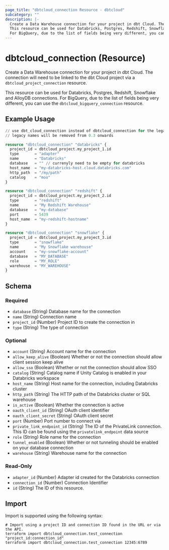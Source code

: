 ```yaml
---
page_title: "dbtcloud_connection Resource - dbtcloud"
subcategory: ""
description: |-
  Create a Data Warehouse connection for your project in dbt Cloud. The connection will need to be linked to the dbt Cloud project via a dbtcloud_project_connection resource.
  This resource can be used for Databricks, Postgres, Redshift, Snowflake and AlloyDB connections.
  For BigQuery, due to the list of fields being very different, you can use the dbtcloud_bigquery_connection resource.
---
```


# dbtcloud_connection (Resource)


Create a Data Warehouse connection for your project in dbt Cloud. The connection will need to be linked to the dbt Cloud project via a `dbtcloud_project_connection` resource.
		
This resource can be used for Databricks, Postgres, Redshift, Snowflake and AlloyDB connections.
For BigQuery, due to the list of fields being very different, you can use the `dbtcloud_bigquery_connection` resource.

## Example Usage

```terraform
// use dbt_cloud_connection instead of dbtcloud_connection for the legacy resource names
// legacy names will be removed from 0.3 onwards

resource "dbtcloud_connection" "databricks" {
  project_id = dbtcloud_project.my_project_1.id
  type       = "adapter"
  name       = "Databricks"
  database   = "" // currenyly need to be empty for databricks
  host_name  = "my-databricks-host.cloud.databricks.com"
  http_path  = "/my/path"
  catalog    = "moo"
}

resource "dbtcloud_connection" "redshift" {
  project_id = dbtcloud_project.my_project_2.id
  type       = "redshift"
  name       = "My Redshift Warehouse"
  database   = "my-database"
  port       = 5439
  host_name  = "my-redshift-hostname"
}

resource "dbtcloud_connection" "snowflake" {
  project_id = dbtcloud_project.my_project_3.id
  type       = "snowflake"
  name       = "My Snowflake warehouse"
  account    = "my-snowflake-account"
  database   = "MY_DATABASE"
  role       = "MY_ROLE"
  warehouse  = "MY_WAREHOUSE"
}
```

<!-- schema generated by tfplugindocs -->
## Schema

### Required

- `database` (String) Database name for the connection
- `name` (String) Connection name
- `project_id` (Number) Project ID to create the connection in
- `type` (String) The type of connection

### Optional

- `account` (String) Account name for the connection
- `allow_keep_alive` (Boolean) Whether or not the connection should allow client session keep alive
- `allow_sso` (Boolean) Whether or not the connection should allow SSO
- `catalog` (String) Catalog name if Unity Catalog is enabled in your Databricks workspace
- `host_name` (String) Host name for the connection, including Databricks cluster
- `http_path` (String) The HTTP path of the Databricks cluster or SQL warehouse
- `is_active` (Boolean) Whether the connection is active
- `oauth_client_id` (String) OAuth client identifier
- `oauth_client_secret` (String) OAuth client secret
- `port` (Number) Port number to connect via
- `private_link_endpoint_id` (String) The ID of the PrivateLink connection. This ID can be found using the `privatelink_endpoint` data source
- `role` (String) Role name for the connection
- `tunnel_enabled` (Boolean) Whether or not tunneling should be enabled on your database connection
- `warehouse` (String) Warehouse name for the connection

### Read-Only

- `adapter_id` (Number) Adapter id created for the Databricks connection
- `connection_id` (Number) Connection Identifier
- `id` (String) The ID of this resource.

## Import

Import is supported using the following syntax:

```shell
# Import using a project ID and connection ID found in the URL or via the API.
terraform import dbtcloud_connection.test_connection "project_id:connection_id"
terraform import dbtcloud_connection.test_connection 12345:6789
```
